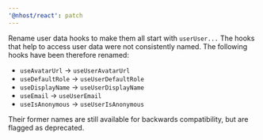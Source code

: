 ```yaml
---
'@nhost/react': patch
---
```


Rename user data hooks to make them all start with `userUser...`
The hooks that help to access user data were not consistently named.
The following hooks have been therefore renamed:

- `useAvatarUrl` -> `useUserAvatarUrl`
- `useDefaultRole` -> `useUserDefaultRole`
- `useDisplayName` -> `useUserDisplayName`
- `useEmail` -> `useUserEmail`
- `useIsAnonymous` -> `useUserIsAnonymous`

Their former names are still available for backwards compatibility, but are flagged as deprecated.
